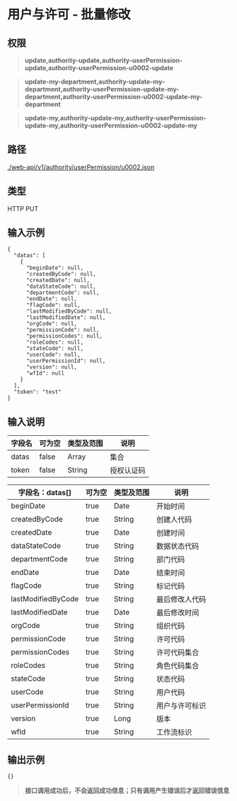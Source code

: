 # 用户与许可 - 批量修改

## 权限

> **update,authority-update,authority-userPermission-update,authority-userPermission-u0002-update**

> **update-my-department,authority-update-my-department,authority-userPermission-update-my-department,authority-userPermission-u0002-update-my-department**

> **update-my,authority-update-my,authority-userPermission-update-my,authority-userPermission-u0002-update-my**

## 路径

[./web-api/v1/authority/userPermission/u0002.json](./u0002.json)

## 类型

HTTP PUT

## 输入示例

```
{
  "datas": [
    {
      "beginDate": null,
      "createdByCode": null,
      "createdDate": null,
      "dataStateCode": null,
      "departmentCode": null,
      "endDate": null,
      "flagCode": null,
      "lastModifiedByCode": null,
      "lastModifiedDate": null,
      "orgCode": null,
      "permissionCode": null,
      "permissionCodes": null,
      "roleCodes": null,
      "stateCode": null,
      "userCode": null,
      "userPermissionId": null,
      "version": null,
      "wfId": null
    }
  ],
  "token": "test"
}
```

## 输入说明

字段名|可为空|类型及范围|说明
---|---|---|---
datas|false|Array|集合
token|false|String|授权认证码

字段名：datas[]|可为空|类型及范围|说明
---|---|---|---
beginDate|true|Date|开始时间
createdByCode|true|String|创建人代码
createdDate|true|Date|创建时间
dataStateCode|true|String|数据状态代码
departmentCode|true|String|部门代码
endDate|true|Date|结束时间
flagCode|true|String|标记代码
lastModifiedByCode|true|String|最后修改人代码
lastModifiedDate|true|Date|最后修改时间
orgCode|true|String|组织代码
permissionCode|true|String|许可代码
permissionCodes|true|String|许可代码集合
roleCodes|true|String|角色代码集合
stateCode|true|String|状态代码
userCode|true|String|用户代码
userPermissionId|true|String|用户与许可标识
version|true|Long|版本
wfId|true|String|工作流标识

## 输出示例

```
{}
```

> **接口调用成功后，不会返回成功信息；只有调用产生错误后才返回错误信息**